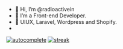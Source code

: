 - 👋 Hi, I’m @radioactivein
- 👀 I’m a Front-end Developer.
- 🌱 UIUX, Laravel, Wordpress and Shopify.
- 
[![autocomplete](https://codeium.com/badges/user/radioactive/autocomplete)](https://codeium.com/profile/radioactive)
[![streak](https://codeium.com/badges/user/radioactive/streak)](https://codeium.com/profile/radioactive)
<!---
radioactivein/radioactivein is a ✨ special ✨ repository because its `README.md` (this file) appears on your GitHub profile.
You can click the Preview link to take a look at your changes.
--->
